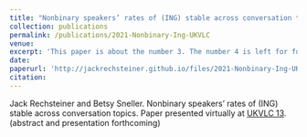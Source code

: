 ```yaml
---
title: "Nonbinary speakers’ rates of (ING) stable across conversation topics."
collection: publications
permalink: /publications/2021-Nonbinary-Ing-UKVLC
venue:
excerpt: 'This paper is about the number 3. The number 4 is left for future work.'
date:
paperurl: 'http://jackrechsteiner.github.io/files/2021-Nonbinary-Ing-UKVLC.pdf'
citation:
---
```

Jack Rechsteiner and Betsy Sneller. Nonbinary speakers’ rates of (ING) stable across conversation topics. Paper presented virtually at [UKVLC 13](https://uklvc13.com/). (abstract and presentation forthcoming)
